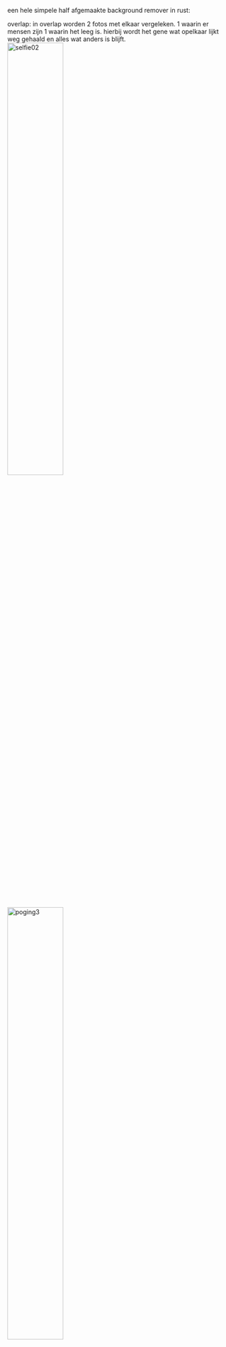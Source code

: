 een hele simpele half afgemaakte background remover in rust:

overlap:
in overlap worden 2 fotos met elkaar vergeleken. 1 waarin er mensen zijn 1 waarin het leeg is.
hierbij wordt het gene wat opelkaar lijkt weg gehaald en alles wat anders is blijft.
<img src="https://github.com/StevenSeagull1/background-remover/assets/87282545/697ca923-4000-4f1a-82dc-049290d022e0" alt="selfie02" style="width: 50%; height: auto;">
<img src="https://github.com/StevenSeagull1/background-remover/assets/87282545/9a55120a-9d0e-4438-869d-47e65fc6c47d" alt="poging3" style="width: 50%; height: auto;">



verhouding:
in verhouding gebeurt het net iets anders. hier worden ook de foto's vergeleken maar wordt er gekeken naar of de verhoduing erg verandert.
hier wordt het gemmidelde gepakt van de rgb waardes. dus een pixel met R30 G40 B50 heeft een gemmidelde van 40. als de pixel in de andere foto.
een compleet ander gemmidelde heeft wordt de pixel weg gehaald. op deze manier kun je ervoor zorgen dat als er een groot verschil is in belichting er niks veranderd aan het algoritme.
![selfie02](https://github.com/StevenSeagull1/background-remover/assets/87282545/697ca923-4000-4f1a-82dc-049290d022e0)
![poging4](https://github.com/StevenSeagull1/background-remover/assets/87282545/7f765461-654a-41ca-a979-0cc570ddc27b)

TODO: het probleem met overlap is nu nog dat belichting een te groot impact heeft en voor problemen kan veroorzaken. hiervoor is "verhouding" gemaakt het probleem hiermee is is dat
je dan het probleem krijgt dat hele lage waardes die donker zijn in de weg gaan zitten. hiervoor zou nu nog een oplossing voor bedacht moeten worden. een idee zou zijn om alle lage waardes te negeren.
